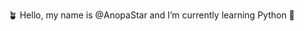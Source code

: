 🪴 Hello, my name is @AnopaStar and I’m currently learning Python 🐍


<!---
AnopaStar/AnopaStar is a ✨ special ✨ repository because its `README.md` (this file) appears on your GitHub profile.
You can click the Preview link to take a look at your changes.
--->
